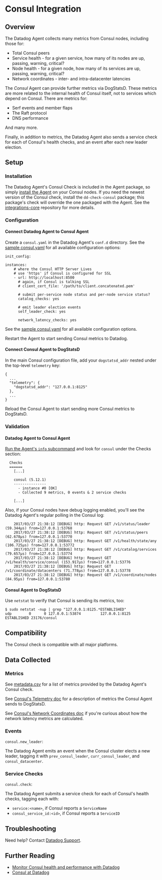 # Consul Integration

## Overview

The Datadog Agent collects many metrics from Consul nodes, including those for:

* Total Consul peers
* Service health - for a given service, how many of its nodes are up, passing, warning, critical?
* Node health - for a given node, how many of its services are up, passing, warning, critical?
* Network coordinates - inter- and intra-datacenter latencies

The _Consul_ Agent can provide further metrics via DogStatsD. These metrics are more related to the internal health of Consul itself, not to services which depend on Consul. There are metrics for:

* Serf events and member flaps
* The Raft protocol
* DNS performance

And many more.

Finally, in addition to metrics, the Datadog Agent also sends a service check for each of Consul's health checks, and an event after each new leader election.

## Setup
### Installation

The Datadog Agent's Consul Check is included in the Agent package, so simply [install the Agent](https://app.datadoghq.com/account/settings#agent) on your Consul nodes. If you need the newest version of the Consul check, install the `dd-check-consul` package; this package's check will override the one packaged with the Agent. See the [integrations-core](https://github.com/DataDog/integrations-core#installing-the-integrations) repository for more details.

### Configuration

#### Connect Datadog Agent to Consul Agent

Create a `consul.yaml` in the Datadog Agent's `conf.d` directory. See the [sample consul.yaml](https://github.com/DataDog/integrations-core/blob/master/consul/conf.yaml.example) for all available configuration options:

```
init_config:

instances:
    # where the Consul HTTP Server Lives
    # use 'https' if Consul is configured for SSL
    - url: http://localhost:8500
      # again, if Consul is talking SSL
      # client_cert_file: '/path/to/client.concatenated.pem'

      # submit per-service node status and per-node service status?
      catalog_checks: yes

      # emit leader election events
      self_leader_check: yes

      network_latency_checks: yes
```

See the [sample consul.yaml](https://github.com/DataDog/integrations-core/blob/master/consul/conf.yaml.example) for all available configuration options.

Restart the Agent to start sending Consul metrics to Datadog.

#### Connect Consul Agent to DogStatsD

In the main Consul configuration file, add your `dogstatsd_addr` nested under the top-level `telemetry` key:

```
{
  ...
  "telemetry": {
    "dogstatsd_addr": "127.0.0.1:8125"
  },
  ...
}
```

Reload the Consul Agent to start sending more Consul metrics to DogStatsD.

### Validation

#### Datadog Agent to Consul Agent

[Run the Agent's `info` subcommand](https://help.datadoghq.com/hc/en-us/articles/203764635-Agent-Status-and-Information) and look for `consul` under the Checks section:

```
  Checks
  ======
	[...]

    consul (5.12.1)
    ---------------
      - instance #0 [OK]
      - Collected 9 metrics, 0 events & 2 service checks

    [...]
```

Also, if your Consul nodes have debug logging enabled, you'll see the Datadog Agent's regular polling in the Consul log:

```
    2017/03/27 21:38:12 [DEBUG] http: Request GET /v1/status/leader (59.344µs) from=127.0.0.1:53768
    2017/03/27 21:38:12 [DEBUG] http: Request GET /v1/status/peers (62.678µs) from=127.0.0.1:53770
    2017/03/27 21:38:12 [DEBUG] http: Request GET /v1/health/state/any (106.725µs) from=127.0.0.1:53772
    2017/03/27 21:38:12 [DEBUG] http: Request GET /v1/catalog/services (79.657µs) from=127.0.0.1:53774
    2017/03/27 21:38:12 [DEBUG] http: Request GET /v1/health/service/consul (153.917µs) from=127.0.0.1:53776
    2017/03/27 21:38:12 [DEBUG] http: Request GET /v1/coordinate/datacenters (71.778µs) from=127.0.0.1:53778
    2017/03/27 21:38:12 [DEBUG] http: Request GET /v1/coordinate/nodes (84.95µs) from=127.0.0.1:53780
```

#### Consul Agent to DogStatsD

Use `netstat` to verify that Consul is sending its metrics, too:

```
$ sudo netstat -nup | grep "127.0.0.1:8125.*ESTABLISHED"
udp        0      0 127.0.0.1:53874         127.0.0.1:8125          ESTABLISHED 23176/consul
```

## Compatibility

The Consul check is compatible with all major platforms.

## Data Collected
### Metrics

See [metadata.csv](https://github.com/DataDog/integrations-core/blob/master/consul/metadata.csv) for a list of metrics provided by the Datadog Agent's Consul check.

See [Consul's Telemetry doc](https://www.consul.io/docs/agent/telemetry.html) for a description of metrics the Consul Agent sends to DogStatsD.

See [Consul's Network Coordinates doc](https://www.consul.io/docs/internals/coordinates.html) if you're curious about how the network latency metrics are calculated.

### Events

`consul.new_leader`:

The Datadog Agent emits an event when the Consul cluster elects a new leader, tagging it with `prev_consul_leader`, `curr_consul_leader`, and `consul_datacenter`. 

### Service Checks

`consul.check`:

The Datadog Agent submits a service check for each of Consul's health checks, tagging each with:

* `service:<name>`, if Consul reports a `ServiceName`
* `consul_service_id:<id>`, if Consul reports a `ServiceID`

## Troubleshooting
Need help? Contact [Datadog Support](http://docs.datadoghq.com/help/).

## Further Reading

* [Monitor Consul health and performance with Datadog](https://www.datadoghq.com/blog/monitor-consul-health-and-performance-with-datadog)
* [Consul at Datadog](https://engineering.datadoghq.com/consul-at-datadog/)
